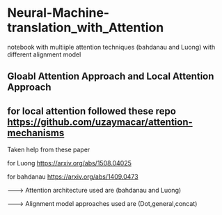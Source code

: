 # Neural-Machine-translation_with_Attention
 notebook with multiiple attention techniques (bahdanau and Luong) with different alignment model

## Gloabl Attention Approach and Local Attention Approach
## for local attention followed these repo https://github.com/uzaymacar/attention-mechanisms

Taken help from these paper


for Luong https://arxiv.org/abs/1508.04025


for bahdanau https://arxiv.org/abs/1409.0473



---> Attention architecture used are (bahdanau and Luong)


---> Alignment model approaches used are (Dot,general,concat)
